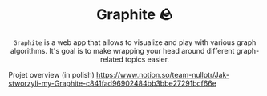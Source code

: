 <div align="center">
  
# Graphite 🪨
`Graphite` is a web app that allows to visualize and play with various graph algorithms. It's goal is to make wrapping your head around different graph-related topics easier.

</div>

Projet overview (in polish) https://www.notion.so/team-nullptr/Jak-stworzyli-my-Graphite-c841fad96902484bb3bbe27291bcf66e
